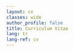 ```yaml
---
layout: cv
classes: wide
author_profile: false
title: Curriculum Vitae
lang: tr
lang-ref: cv
---
```

